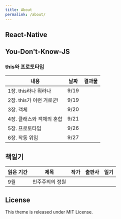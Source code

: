 ```yaml
---
title: About
permalink: /about/
---
```

## React-Native


## You-Don't-Know-JS

### this와 프로토타입

| 내용 | 날짜 | 결과물 |
| -- | -- | -- |
| 1장. this라나 뭐라나 | 9/19 | |
| 2장. this가 이런 거로군! | 9/19 | |
| 3장. 객체 | 9/20 | |
| 4장. 클래스와 객체의 혼합 | 9/21 | |
| 5장. 프로토타입 | 9/26 | |
| 6장. 작동 위임 | 9/27 | |


## 책일기

| 읽은 기간 | 제목 | 작가 | 출판사 | 일기 |
| -- | -- | -- | -- | -- |
| 9월 | 민주주의의 정원 | | | |


## License

This theme is released under MIT License.
